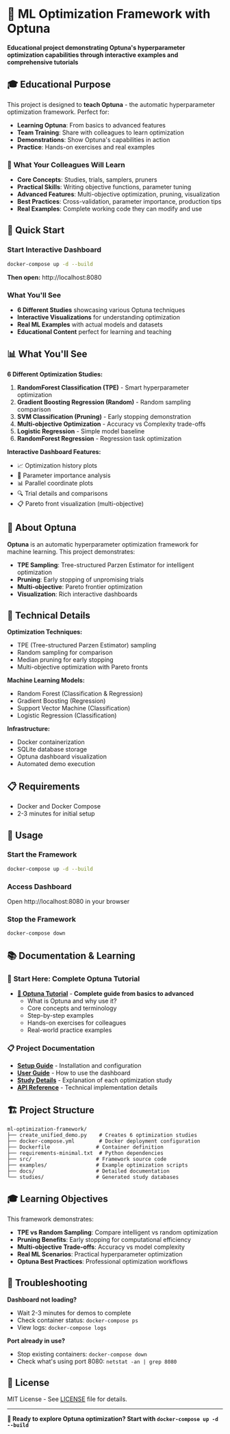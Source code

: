 # 🎯 ML Optimization Framework with Optuna

**Educational project demonstrating Optuna's hyperparameter optimization capabilities through interactive examples and comprehensive tutorials**

## 🎓 **Educational Purpose**

This project is designed to **teach Optuna** - the automatic hyperparameter optimization framework. Perfect for:
- **Learning Optuna**: From basics to advanced features
- **Team Training**: Share with colleagues to learn optimization
- **Demonstrations**: Show Optuna's capabilities in action
- **Practice**: Hands-on exercises and real examples

### 🎯 **What Your Colleagues Will Learn**
- **Core Concepts**: Studies, trials, samplers, pruners
- **Practical Skills**: Writing objective functions, parameter tuning
- **Advanced Features**: Multi-objective optimization, pruning, visualization
- **Best Practices**: Cross-validation, parameter importance, production tips
- **Real Examples**: Complete working code they can modify and use

## 🚀 Quick Start

### **Start Interactive Dashboard**
```bash
docker-compose up -d --build
```
**Then open:** http://localhost:8080

### **What You'll See**
- **6 Different Studies** showcasing various Optuna techniques
- **Interactive Visualizations** for understanding optimization
- **Real ML Examples** with actual models and datasets
- **Educational Content** perfect for learning and teaching

## 📊 What You'll See

**6 Different Optimization Studies:**
1. **RandomForest Classification (TPE)** - Smart hyperparameter optimization
2. **Gradient Boosting Regression (Random)** - Random sampling comparison
3. **SVM Classification (Pruning)** - Early stopping demonstration
4. **Multi-objective Optimization** - Accuracy vs Complexity trade-offs
5. **Logistic Regression** - Simple model baseline
6. **RandomForest Regression** - Regression task optimization

**Interactive Dashboard Features:**
- 📈 Optimization history plots
- 🎯 Parameter importance analysis
- 📊 Parallel coordinate plots
- 🔍 Trial details and comparisons
- 📋 Pareto front visualization (multi-objective)

## 🌟 About Optuna

**Optuna** is an automatic hyperparameter optimization framework for machine learning. This project demonstrates:

- **TPE Sampling**: Tree-structured Parzen Estimator for intelligent optimization
- **Pruning**: Early stopping of unpromising trials
- **Multi-objective**: Pareto frontier optimization
- **Visualization**: Rich interactive dashboards

## 🔧 Technical Details

**Optimization Techniques:**
- TPE (Tree-structured Parzen Estimator) sampling
- Random sampling for comparison
- Median pruning for early stopping
- Multi-objective optimization with Pareto fronts

**Machine Learning Models:**
- Random Forest (Classification & Regression)
- Gradient Boosting (Regression)
- Support Vector Machine (Classification)
- Logistic Regression (Classification)

**Infrastructure:**
- Docker containerization
- SQLite database storage
- Optuna dashboard visualization
- Automated demo execution

## 📋 Requirements

- Docker and Docker Compose
- 2-3 minutes for initial setup

## 🎯 Usage

### Start the Framework
```bash
docker-compose up -d --build
```

### Access Dashboard
Open http://localhost:8080 in your browser

### Stop the Framework
```bash
docker-compose down
```

## 📚 Documentation & Learning

### 🎯 **Start Here: Complete Optuna Tutorial**
- **[📖 Optuna Tutorial](docs/tutorial.md)** - **Complete guide from basics to advanced**
  - What is Optuna and why use it?
  - Core concepts and terminology
  - Step-by-step examples
  - Hands-on exercises for colleagues
  - Real-world practice examples

### 📋 **Project Documentation**
- **[Setup Guide](docs/setup.md)** - Installation and configuration
- **[User Guide](docs/usage.md)** - How to use the dashboard
- **[Study Details](docs/studies.md)** - Explanation of each optimization study
- **[API Reference](docs/api.md)** - Technical implementation details

## 🏗️ Project Structure

```
ml-optimization-framework/
├── create_unified_demo.py    # Creates 6 optimization studies
├── docker-compose.yml        # Docker deployment configuration
├── Dockerfile               # Container definition
├── requirements-minimal.txt  # Python dependencies
├── src/                     # Framework source code
├── examples/                # Example optimization scripts
├── docs/                    # Detailed documentation
└── studies/                 # Generated study databases
```

## 🎓 Learning Objectives

This framework demonstrates:
- **TPE vs Random Sampling**: Compare intelligent vs random optimization
- **Pruning Benefits**: Early stopping for computational efficiency  
- **Multi-objective Trade-offs**: Accuracy vs model complexity
- **Real ML Scenarios**: Practical hyperparameter optimization
- **Optuna Best Practices**: Professional optimization workflows

## 🔧 Troubleshooting

**Dashboard not loading?**
- Wait 2-3 minutes for demos to complete
- Check container status: `docker-compose ps`
- View logs: `docker-compose logs`

**Port already in use?**
- Stop existing containers: `docker-compose down`
- Check what's using port 8080: `netstat -an | grep 8080`

## 📝 License

MIT License - See [LICENSE](LICENSE) file for details.

---

**🎯 Ready to explore Optuna optimization? Start with `docker-compose up -d --build`**
